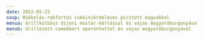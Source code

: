 ```yaml
---
date: 2022-05-23
soup: Rukkolás-rokfortos cukkinikrémleves pirított magvakkal
menua: Grillkolbász dijoni mustár-mártással és vajas mogyoróburgonyával
menub: Grillezett camembert eperöntettel és vajas mogyoróburgonyával
---
```

